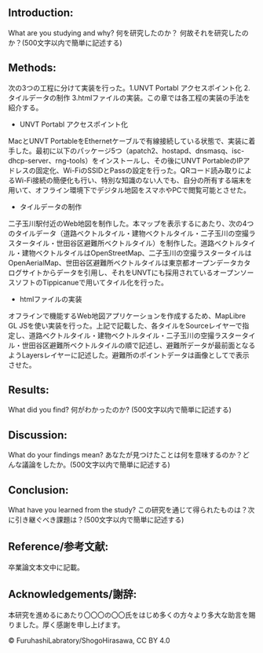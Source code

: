 ## Introduction:
What are you studying and why? 何を研究したのか？ 何故それを研究したのか？(500文字以内で簡単に記述する)



## Methods:
次の3つの工程に分けて実装を行った。1.UNVT Portabl アクセスポイント化 2.タイルデータの制作 3.htmlファイルの実装。この章では各工程の実装の手法を紹介する。   
* UNVT Portabl アクセスポイント化

MacとUNVT PortableをEthernetケーブルで有線接続している状態で、実装に着手した。最初に以下のパッケージ5つ（apatch2、hostapd、dnsmasq、isc-dhcp-server、rng-tools）をインストールし、その後にUNVT PortableのIPアドレスの固定化、Wi-FiのSSIDとPassの設定を行った。QRコード読み取りによるWi-Fi接続の簡便化も行い、特別な知識のない人でも、自分の所有する端末を用いて、オフライン環境下でデジタル地図をスマホやPCで閲覧可能とさせた。

* タイルデータの制作

二子玉川駅付近のWeb地図を制作した。本マップを表示するにあたり、次の4つのタイルデータ（道路ベクトルタイル・建物ベクトルタイル・二子玉川の空撮ラスタータイル・世田谷区避難所ベクトルタイル）を制作した。道路ベクトルタイル・建物ベクトルタイルはOpenStreetMap、二子玉川の空撮ラスタータイルはOpenAerialMap、世田谷区避難所ベクトルタイルは東京都オープンデータカタログサイトからデータを引用し、それをUNVTにも採用されているオープンソースソフトのTippicanueで用いてタイル化を行った。

* htmlファイルの実装

オフラインで機能するWeb地図アプリケーションを作成するため、MapLibre GL JSを使い実装を行った。上記で記載した、各タイルをSourceレイヤーで指定し、道路ベクトルタイル・建物ベクトルタイル・二子玉川の空撮ラスタータイル・世田谷区避難所ベクトルタイルの順で記述し、避難所データが最前面となるようLayersレイヤーに記述した。避難所のポイントデータは画像としてで表示させた。


## Results:
What did you find? 何がわかったのか? (500文字以内で簡単に記述する)



## Discussion:
What do your findings mean? あなたが見つけたことは何を意味するのか？どんな議論をしたか。(500文字以内で簡単に記述する)



## Conclusion:
What have you learned from the study? この研究を通じて得られたものは？次に引き継ぐべき課題は？(500文字以内で簡単に記述する)

## Reference/参考文献:
卒業論文本文中に記載。

## Acknowledgements/謝辞:
本研究を進めるにあたり〇〇〇の〇〇氏をはじめ多くの方々より多大な助言を賜りました。厚く感謝を申し上げます。

© FuruhashiLabratory/ShogoHirasawa, CC BY 4.0


    
